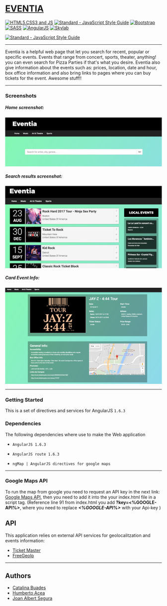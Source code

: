 # [EVENTIA](https://jalbertsr.github.io/get-Tikets/#!/)

[![HTML5,CSS3 and JS](https://github.com/FransLopez/logo-images/blob/master/logos/html5-css3-js.png)](http://www.w3.org/) [![Standard - JavaScript Style Guide](https://cdn.rawgit.com/feross/standard/master/badge.svg)](https://github.com/feross/standard)  [![Bootstrap](https://github.com/FransLopez/logo-images/blob/master/logos/bootstrap.png)](http://getbootstrap.com/)  [![SASS](https://github.com/FransLopez/logo-images/blob/master/logos/sass.png)](http://sass-lang.com/)  [![AngularJS](https://github.com/FransLopez/logo-images/blob/master/logos/angularjs.png)](https://angularjs.org/) [![Skylab](https://github.com/FransLopez/logo-images/blob/master/logos/skylab-56.png)](http://www.skylabcoders.com/)  
 
[![Standard - JavaScript Style Guide](https://img.shields.io/badge/code%20style-standard-brightgreen.svg)](http://standardjs.com/)

---

Eventia is a helpful web page that let you search for recent, popular or specific events. Events that range from concert, sports, theater, anything! you can even search for Pizza Parties if that's what you desire. Eventia also give information about the events such as: prices, location, date and hour, box office information and also bring links to pages where you can buy tickets for the event. Awesome stuff!!

---

### Screenshots 

##### Home screenshot: 

![Screenshot](img/home.png)

##### Search results screenshot:

![Screenshot](img/search.png)

##### Card Event Info:

![Screenshot](img/eventCard.png)

---

### Getting Started

This is a set of directives and services for AngularJS `1.6.3`

### Dependencies

The following dependencies where use to make the Web application

- `AngularJS 1.6.3`

- `AngularJS route 1.6.3`

- `ngMap | AngularJS directives for google maps`

---

### Google Maps API
To run the map from google you need to request an API key in the next link: [Google Maps API](https://developers.google.com/maps/documentation/javascript/get-api-key?hl=#key), then you need to add it into the your index.html file in a script tag.
(Reference line 91 from index.html you add **?key=<%GOOGLE-API%>**, where you need to replace **_<%GOOGLE-API%>_** with your Api-key )



## API
This application relies on external API services for geolocalitzation and events information:

* [Ticket Master](http://developer.ticketmaster.com/products-and-docs/apis/discovery-api/v2/)
* [FreeGeoIp](https://freegeoip.net)

---

## Authors

- [Catalina Buades](https://github.com/catabuades)
- [Humberto Acea](https://github.com/KV-Disco)
- [Joan Albert Segura](https://github.com/jalbertsr)

